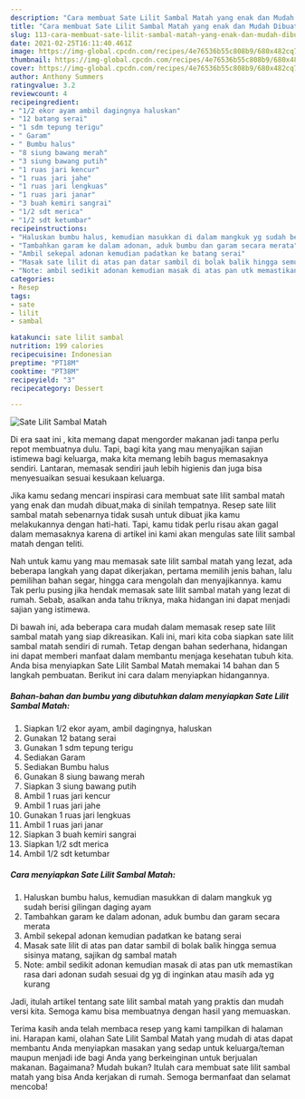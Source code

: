```yaml
---
description: "Cara membuat Sate Lilit Sambal Matah yang enak dan Mudah Dibuat"
title: "Cara membuat Sate Lilit Sambal Matah yang enak dan Mudah Dibuat"
slug: 113-cara-membuat-sate-lilit-sambal-matah-yang-enak-dan-mudah-dibuat
date: 2021-02-25T16:11:40.461Z
image: https://img-global.cpcdn.com/recipes/4e76536b55c808b9/680x482cq70/sate-lilit-sambal-matah-foto-resep-utama.jpg
thumbnail: https://img-global.cpcdn.com/recipes/4e76536b55c808b9/680x482cq70/sate-lilit-sambal-matah-foto-resep-utama.jpg
cover: https://img-global.cpcdn.com/recipes/4e76536b55c808b9/680x482cq70/sate-lilit-sambal-matah-foto-resep-utama.jpg
author: Anthony Summers
ratingvalue: 3.2
reviewcount: 4
recipeingredient:
- "1/2 ekor ayam ambil dagingnya haluskan"
- "12 batang serai"
- "1 sdm tepung terigu"
- " Garam"
- " Bumbu halus"
- "8 siung bawang merah"
- "3 siung bawang putih"
- "1 ruas jari kencur"
- "1 ruas jari jahe"
- "1 ruas jari lengkuas"
- "1 ruas jari janar"
- "3 buah kemiri sangrai"
- "1/2 sdt merica"
- "1/2 sdt ketumbar"
recipeinstructions:
- "Haluskan bumbu halus, kemudian masukkan di dalam mangkuk yg sudah berisi gilingan daging ayam"
- "Tambahkan garam ke dalam adonan, aduk bumbu dan garam secara merata"
- "Ambil sekepal adonan kemudian padatkan ke batang serai"
- "Masak sate lilit di atas pan datar sambil di bolak balik hingga semua sisinya matang, sajikan dg sambal matah"
- "Note: ambil sedikit adonan kemudian masak di atas pan utk memastikan rasa dari adonan sudah sesuai dg yg di inginkan atau masih ada yg kurang"
categories:
- Resep
tags:
- sate
- lilit
- sambal

katakunci: sate lilit sambal 
nutrition: 199 calories
recipecuisine: Indonesian
preptime: "PT18M"
cooktime: "PT38M"
recipeyield: "3"
recipecategory: Dessert

---
```



![Sate Lilit Sambal Matah](https://img-global.cpcdn.com/recipes/4e76536b55c808b9/680x482cq70/sate-lilit-sambal-matah-foto-resep-utama.jpg)

Di era  saat ini , kita memang dapat mengorder makanan jadi tanpa perlu repot membuatnya dulu. Tapi, bagi kita yang mau menyajikan sajian istimewa bagi keluarga, maka kita memang lebih bagus memasaknya sendiri. Lantaran, memasak sendiri jauh lebih higienis dan juga bisa menyesuaikan sesuai kesukaan keluarga.

Jika kamu sedang mencari inspirasi cara membuat sate lilit sambal matah yang enak dan mudah dibuat,maka di sinilah tempatnya. Resep sate lilit sambal matah  sebenarnya tidak susah untuk dibuat jika kamu melakukannya dengan hati-hati. Tapi, kamu tidak perlu risau akan gagal dalam memasaknya 
karena di artikel ini kami akan mengulas sate lilit sambal matah dengan teliti.  



Nah untuk kamu yang mau memasak sate lilit sambal matah yang lezat, ada beberapa langkah yang dapat dikerjakan, pertama memilih jenis bahan, lalu pemilihan bahan segar, hingga cara mengolah dan menyajikannya. kamu Tak perlu pusing jika hendak memasak sate lilit sambal matah yang lezat di rumah. Sebab, asalkan anda  tahu triknya, maka hidangan ini dapat menjadi sajian yang istimewa.

Di bawah ini, ada beberapa cara mudah dalam memasak resep sate lilit sambal matah yang siap dikreasikan. Kali ini, mari kita coba siapkan sate lilit sambal matah sendiri di rumah. Tetap dengan bahan sederhana, hidangan ini dapat memberi manfaat dalam membantu menjaga kesehatan tubuh kita. Anda bisa menyiapkan Sate Lilit Sambal Matah memakai 14 bahan dan 5 langkah pembuatan. Berikut ini cara dalam menyiapkan hidangannya.

<!--inarticleads1-->

##### Bahan-bahan dan bumbu yang dibutuhkan dalam menyiapkan Sate Lilit Sambal Matah:

1. Siapkan 1/2 ekor ayam, ambil dagingnya, haluskan
1. Gunakan 12 batang serai
1. Gunakan 1 sdm tepung terigu
1. Sediakan  Garam
1. Sediakan  Bumbu halus
1. Gunakan 8 siung bawang merah
1. Siapkan 3 siung bawang putih
1. Ambil 1 ruas jari kencur
1. Ambil 1 ruas jari jahe
1. Gunakan 1 ruas jari lengkuas
1. Ambil 1 ruas jari janar
1. Siapkan 3 buah kemiri sangrai
1. Siapkan 1/2 sdt merica
1. Ambil 1/2 sdt ketumbar




<!--inarticleads2-->

##### Cara menyiapkan Sate Lilit Sambal Matah:

1. Haluskan bumbu halus, kemudian masukkan di dalam mangkuk yg sudah berisi gilingan daging ayam
1. Tambahkan garam ke dalam adonan, aduk bumbu dan garam secara merata
1. Ambil sekepal adonan kemudian padatkan ke batang serai
1. Masak sate lilit di atas pan datar sambil di bolak balik hingga semua sisinya matang, sajikan dg sambal matah
1. Note: ambil sedikit adonan kemudian masak di atas pan utk memastikan rasa dari adonan sudah sesuai dg yg di inginkan atau masih ada yg kurang




Jadi, itulah artikel tentang  sate lilit sambal matah  yang praktis dan mudah versi kita. Semoga kamu bisa membuatnya dengan hasil yang memuaskan. 

Terima kasih anda telah membaca resep yang kami tampilkan di halaman ini. Harapan kami, olahan  Sate Lilit Sambal Matah yang mudah di atas dapat membantu Anda menyiapkan masakan yang sedap untuk keluarga/teman maupun menjadi ide bagi Anda yang berkeinginan untuk berjualan makanan. Bagaimana? Mudah bukan? Itulah cara membuat sate lilit sambal matah yang bisa Anda kerjakan di rumah. Semoga bermanfaat dan selamat mencoba!

